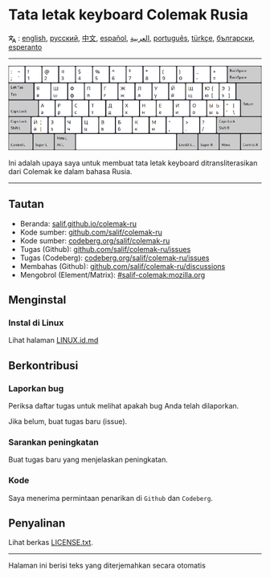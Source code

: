# Tata letak keyboard Colemak Rusia

<span><svg xmlns="http://www.w3.org/2000/svg" width="15" height="15" fill="none"
style="vertical-align: sub;" viewBox="0 0 24 24" stroke="currentColor"
stroke-width="2" stroke-linecap="round" stroke-linejoin="round"><path
class="st0" d="M2,16c0.1,0,8-5,9-7c0.6-1.3,1-5,1-5h3H1h7V1" /><line
class="st0" x1="4" y1="8" x2="12" y2="16" /><polygon class="st0"
points="15,19 21,19 23,23 18,11 13,23 " /></svg> : [english](README.md), [русский](README.ru.md), [中文](README.zh-CN.md), [español](README.es.md), [العربية](README.ar.md), [português](README.pt.md), [türkçe](README.tr.md), [български](README.bg.md), [esperanto](README.eo.md)</span>

---

![Pratinjau Colemak Rusia](./media/preview.png)

Ini adalah upaya saya untuk membuat tata letak keyboard ditransliterasikan dari Colemak ke dalam bahasa Rusia.

---

## Tautan

* Beranda: [salif.github.io/colemak-ru](https://salif.github.io/colemak-ru/)
* Kode sumber: [github.com/salif/colemak-ru](https://github.com/salif/colemak-ru)
* Kode sumber: [codeberg.org/salif/colemak-ru](https://codeberg.org/salif/colemak-ru)
* Tugas (Github): [github.com/salif/colemak-ru/issues](https://github.com/salif/colemak-ru/issues)
* Tugas (Codeberg): [codeberg.org/salif/colemak-ru/issues](https://codeberg.org/salif/colemak-ru/issues)
* Membahas (Github): [github.com/salif/colemak-ru/discussions](https://github.com/salif/colemak-ru/discussions)
* Mengobrol (Element/Matrix): [#salif-colemak:mozilla.org](https://matrix.to/#/#salif-colemak:mozilla.org)

## Menginstal

### Instal di Linux

Lihat halaman [LINUX.id.md](./LINUX.id.md)

## Berkontribusi

### Laporkan bug

Periksa daftar tugas untuk melihat apakah bug Anda telah dilaporkan.

Jika belum, buat tugas baru (issue).

### Sarankan peningkatan

Buat tugas baru yang menjelaskan peningkatan.

### Kode

Saya menerima permintaan penarikan di `Github` dan `Codeberg`.

## Penyalinan

Lihat berkas [LICENSE.txt](./LICENSE.txt).

---

Halaman ini berisi teks yang diterjemahkan secara otomatis
